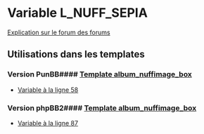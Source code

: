 # Variable L_NUFF_SEPIA
[Explication sur le forum des forums](http://forum.forumactif.com/t294113-listing-des-variables#L_NUFF_SEPIA)
## Utilisations dans les templates
### Version PunBB#### [Template album_nuffimage_box](punbb/album_nuffimage_box.md)
* [Variable à la ligne 58](../punbb/album_nuffimage_box.tpl#L58)
### Version phpBB2#### [Template album_nuffimage_box](subsilver/album_nuffimage_box.md)
* [Variable à la ligne 87](../subsilver/album_nuffimage_box.tpl#L87)
